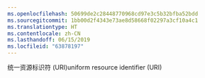 ```yaml
---
ms.openlocfilehash: 50699de2c28448770968cd97e3c5b32bfba52bdd
ms.sourcegitcommit: 1bb00d2f4343e73ae8d58668f02297a3cf10a4c1
ms.translationtype: HT
ms.contentlocale: zh-CN
ms.lasthandoff: 06/15/2019
ms.locfileid: "63878197"
---
```

<span data-ttu-id="c6f9b-101">统一资源标识符 (URI)</span><span class="sxs-lookup"><span data-stu-id="c6f9b-101">uniform resource identifier (URI)</span></span>